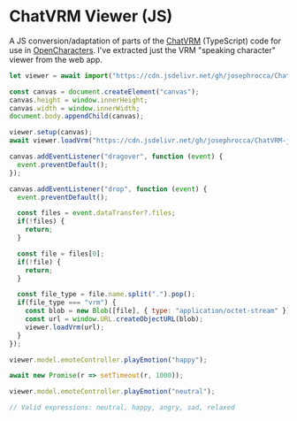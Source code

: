 # ChatVRM Viewer (JS)
A JS conversion/adaptation of parts of the [ChatVRM](https://github.com/pixiv/ChatVRM) (TypeScript) code for use in [OpenCharacters](https://github.com/josephrocca/OpenCharacters). I've extracted just the VRM "speaking character" viewer from the web app.

```js
let viewer = await import("https://cdn.jsdelivr.net/gh/josephrocca/ChatVRM-js@v0.0.19/features/vrmViewer/viewer.js").then(m => m.Viewer);

const canvas = document.createElement("canvas");
canvas.height = window.innerHeight;
canvas.width = window.innerWidth;
document.body.appendChild(canvas);

viewer.setup(canvas);
await viewer.loadVrm("https://cdn.jsdelivr.net/gh/josephrocca/ChatVRM-js@v0.0.19/AvatarSample_B.vrm");

canvas.addEventListener("dragover", function (event) {
  event.preventDefault();
});

canvas.addEventListener("drop", function (event) {
  event.preventDefault();

  const files = event.dataTransfer?.files;
  if(!files) {
    return;
  }

  const file = files[0];
  if(!file) {
    return;
  }

  const file_type = file.name.split(".").pop();
  if(file_type === "vrm") {
    const blob = new Blob([file], { type: "application/octet-stream" });
    const url = window.URL.createObjectURL(blob);
    viewer.loadVrm(url);
  }
});

viewer.model.emoteController.playEmotion("happy");

await new Promise(r => setTimeout(r, 1000));

viewer.model.emoteController.playEmotion("neutral");

// Valid expressions: neutral, happy, angry, sad, relaxed
```
